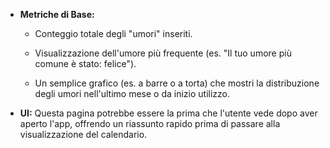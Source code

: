 - **Metriche di Base:**
    
    - Conteggio totale degli "umori" inseriti.
        
    - Visualizzazione dell'umore più frequente (es. "Il tuo umore più comune è stato: felice").
        
    - Un semplice grafico (es. a barre o a torta) che mostri la distribuzione degli umori nell'ultimo mese o da inizio utilizzo.
        
- **UI:** Questa pagina potrebbe essere la prima che l'utente vede dopo aver aperto l'app, offrendo un riassunto rapido prima di passare alla visualizzazione del calendario.